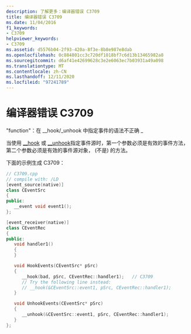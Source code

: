 ```yaml
---
description: 了解更多：编译器错误 C3709
title: 编译器错误 C3709
ms.date: 11/04/2016
f1_keywords:
- C3709
helpviewer_keywords:
- C3709
ms.assetid: d5576b04-2f93-420a-8f3e-8b8e987e8dab
ms.openlocfilehash: 0c884801cc3c720df1018bf7c6d13b13465982a8
ms.sourcegitcommit: d6af41e42699628c3e2e6063ec7b03931a49a098
ms.translationtype: MT
ms.contentlocale: zh-CN
ms.lasthandoff: 12/11/2020
ms.locfileid: "97241789"
---
```

# <a name="compiler-error-c3709"></a>编译器错误 C3709

"function"：在 __hook/_unhook 中指定事件的语法不正确 \_

当使用 [__hook](../../cpp/hook.md) 或 [__unhook](../../cpp/unhook.md)指定事件源时，第一个参数必须是有效的事件方法，第二个参数必须是有效的事件源对象， (不是) 的方法。

下面的示例生成 C3709：

```cpp
// C3709.cpp
// compile with: /LD
[event_source(native)]
class CEventSrc
{
public:
   __event void event1();
};

[event_receiver(native)]
class CEventRec
{
public:
   void handler1()
   {
   }

   void HookEvents(CEventSrc* pSrc)
   {
      __hook(bad, pSrc, CEventRec::handler1);   // C3709
      // Try the following line instead:
      // __hook(&CEventSrc::event1, pSrc, CEventRec::handler1);
   }

   void UnhookEvents(CEventSrc* pSrc)
   {
      __unhook(&CEventSrc::event1, pSrc, CEventRec::handler1);
   }
};
```
